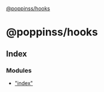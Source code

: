 [@poppinss/hooks](README.md)

# @poppinss/hooks

## Index

### Modules

* ["index"](modules/_index_.md)
